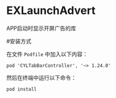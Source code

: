 # EXLaunchAdvert
APP启动时显示开屏广告的库


#安装方式

  在文件 `Podfile` 中加入以下内容：
 ```
 pod 'CYLTabBarController', '~> 1.24.0'
 ``` 
  然后在终端中运行以下命令：
 ```
 pod install
 ```
